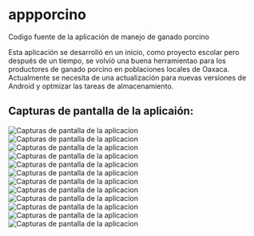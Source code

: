 # appporcino
Codigo fuente de la aplicación de manejo de ganado porcino

Esta aplicación se desarrolló en un inicio, como proyecto escolar pero después de un tiempo, se volvió una buena herramientao para los productores de ganado porcino en poblaciones locales de Oaxaca.
Actualmente se necesita de una actualización para nuevas versiones de Android y optmizar las tareas de almacenamiento.

## Capturas de pantalla de la aplicaión:

![Capturas de pantalla de la aplicacion](https://raw.githubusercontent.com/edsonDaniel/appporcino/master/Capturas%20de%20pantalla/img-58.jpg)
![Capturas de pantalla de la aplicacion](https://raw.githubusercontent.com/edsonDaniel/appporcino/master/Capturas%20de%20pantalla/img-59.jpg)
![Capturas de pantalla de la aplicacion](https://raw.githubusercontent.com/edsonDaniel/appporcino/master/Capturas%20de%20pantalla/img-60.jpg)
![Capturas de pantalla de la aplicacion](https://raw.githubusercontent.com/edsonDaniel/appporcino/master/Capturas%20de%20pantalla/img-61.jpg)
![Capturas de pantalla de la aplicacion](https://raw.githubusercontent.com/edsonDaniel/appporcino/master/Capturas%20de%20pantalla/img-63.jpg)
![Capturas de pantalla de la aplicacion](https://raw.githubusercontent.com/edsonDaniel/appporcino/master/Capturas%20de%20pantalla/img-64.jpg)
![Capturas de pantalla de la aplicacion](https://raw.githubusercontent.com/edsonDaniel/appporcino/master/Capturas%20de%20pantalla/img-65.jpg)
![Capturas de pantalla de la aplicacion](https://raw.githubusercontent.com/edsonDaniel/appporcino/master/Capturas%20de%20pantalla/img-66.jpg)
![Capturas de pantalla de la aplicacion](https://raw.githubusercontent.com/edsonDaniel/appporcino/master/Capturas%20de%20pantalla/img-68.jpg)
![Capturas de pantalla de la aplicacion](https://raw.githubusercontent.com/edsonDaniel/appporcino/master/Capturas%20de%20pantalla/img-69.jpg)
![Capturas de pantalla de la aplicacion](https://raw.githubusercontent.com/edsonDaniel/appporcino/master/Capturas%20de%20pantalla/img-70.jpg)
![Capturas de pantalla de la aplicacion](https://raw.githubusercontent.com/edsonDaniel/appporcino/master/Capturas%20de%20pantalla/img-71.jpg)
 

